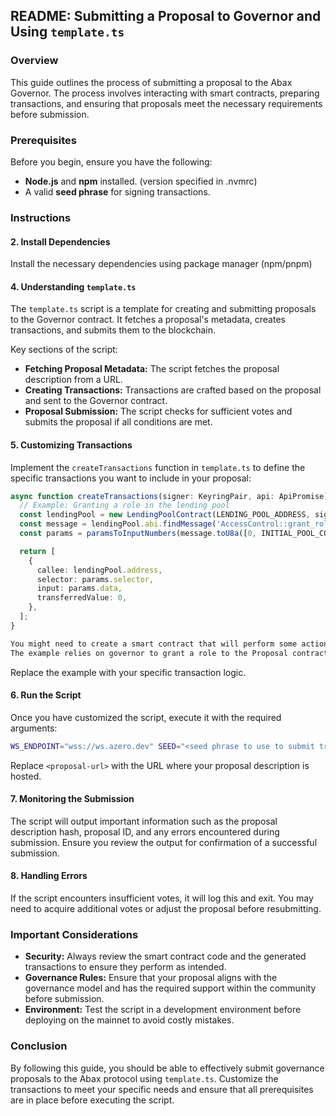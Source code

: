## README: Submitting a Proposal to Governor and Using `template.ts`

### Overview

This guide outlines the process of submitting a proposal to the Abax Governor. The process involves interacting with smart contracts, preparing transactions, and ensuring that proposals meet the necessary requirements before submission.

### Prerequisites

Before you begin, ensure you have the following:

- **Node.js** and **npm** installed. (version specified in .nvmrc)
- A valid **seed phrase** for signing transactions.

### Instructions

#### 2. **Install Dependencies**

Install the necessary dependencies using package manager (npm/pnpm)

#### 4. **Understanding `template.ts`**

The `template.ts` script is a template for creating and submitting proposals to the Governor contract. It fetches a proposal's metadata, creates transactions, and submits them to the blockchain.

Key sections of the script:

- **Fetching Proposal Metadata:** The script fetches the proposal description from a URL.
- **Creating Transactions:** Transactions are crafted based on the proposal and sent to the Governor contract.
- **Proposal Submission:** The script checks for sufficient votes and submits the proposal if all conditions are met.

#### 5. **Customizing Transactions**

Implement the `createTransactions` function in `template.ts` to define the specific transactions you want to include in your proposal:

```typescript
async function createTransactions(signer: KeyringPair, api: ApiPromise): Promise<Transaction[]> {
  // Example: Granting a role in the lending pool
  const lendingPool = new LendingPoolContract(LENDING_POOL_ADDRESS, signer, api);
  const message = lendingPool.abi.findMessage('AccessControl::grant_role');
  const params = paramsToInputNumbers(message.toU8a([0, INITIAL_POOL_CONFIG_PROPOSAL_ADDRESS]));

  return [
    {
      callee: lendingPool.address,
      selector: params.selector,
      input: params.data,
      transferredValue: 0,
    },
  ];
}

You might need to create a smart contract that will perform some actions. An example of such instance is available in `initial_pool_config_proposal` folder.
The example relies on governor to grant a role to the Proposal contract which then is able to perform actions on the Lending Pool contract - triggerable by anyone.

```

Replace the example with your specific transaction logic.

#### 6. **Run the Script**

Once you have customized the script, execute it with the required arguments:

```bash
WS_ENDPOINT="wss://ws.azero.dev" SEED="<seed phrase to use to submit transaction>" npx tsx <path_to_proposal_submission> <proposal-url>
```

Replace `<proposal-url>` with the URL where your proposal description is hosted.

#### 7. **Monitoring the Submission**

The script will output important information such as the proposal description hash, proposal ID, and any errors encountered during submission. Ensure you review the output for confirmation of a successful submission.

#### 8. **Handling Errors**

If the script encounters insufficient votes, it will log this and exit. You may need to acquire additional votes or adjust the proposal before resubmitting.

### Important Considerations

- **Security:** Always review the smart contract code and the generated transactions to ensure they perform as intended.
- **Governance Rules:** Ensure that your proposal aligns with the governance model and has the required support within the community before submission.
- **Environment:** Test the script in a development environment before deploying on the mainnet to avoid costly mistakes.

### Conclusion

By following this guide, you should be able to effectively submit governance proposals to the Abax protocol using `template.ts`. Customize the transactions to meet your specific needs and ensure that all prerequisites are in place before executing the script.
